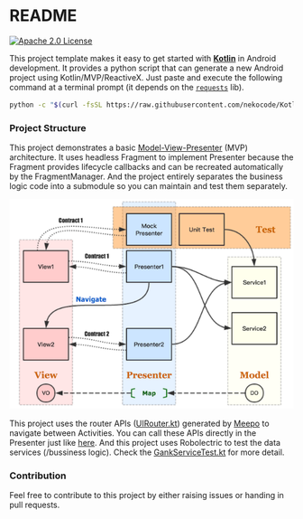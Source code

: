 # README

[![Apache 2.0 License](https://img.shields.io/badge/license-Apache%202.0-blue.svg?style=flat)](http://www.apache.org/licenses/LICENSE-2.0.html)

This project template makes it easy to get started with [**Kotlin**](https://kotlinlang.org) in Android development. It provides a python script that can generate a new Android project using Kotlin/MVP/ReactiveX. Just paste and execute the following command at a terminal prompt (it depends on the [`requests`](http://docs.python-requests.org/en/master/user/install/) lib).

```bash
python -c "$(curl -fsSL https://raw.githubusercontent.com/nekocode/Kotlin-Android-Template/master/project_generator.py)"
```

### Project Structure

This project demonstrates a basic [Model-View-Presenter](https://en.wikipedia.org/wiki/Model%E2%80%93view%E2%80%93presenter) (MVP) architecture. It uses headless Fragment to implement Presenter because the Fragment provides lifecycle callbacks and can be recreated automatically by the FragmentManager. And the project entirely separates the business logic code into a submodule so you can maintain and test them separately.

![](art/layer.png)

This project uses the router APIs ([UIRouter.kt](sample/src/main/java/cn/nekocode/template/page/UIRouter.kt)) generated by [Meepo](https://github.com/nekocode/Meepo) to navigate between Activities. You can call these APIs directly in the Presenter just like [here](sample/src/main/java/cn/nekocode/template/page/main/MainPresenter.kt#L36). And this project uses Robolectric to test the data services (/bussiness logic). Check the [GankServiceTest.kt](data/src/test/java/cn/nekocode/template/data/GankServiceTest.kt) for more detail.

### Contribution

Feel free to contribute to this project by either raising issues or handing in pull requests.
